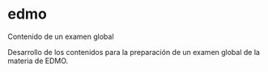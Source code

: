 # edmo
Contenido de un examen global

Desarrollo de los contenidos para la preparación de un examen global de la materia de EDMO.
